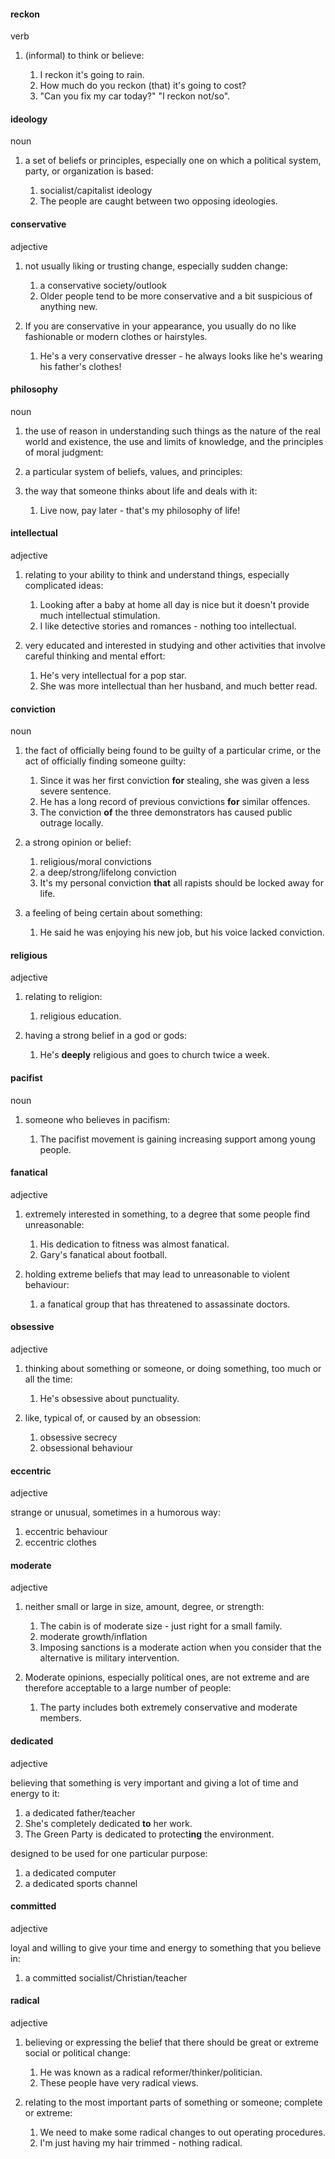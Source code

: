 #### reckon
verb

1. (informal) to think or believe:
   
   1. I reckon it's going to rain.
   2. How much do you reckon (that) it's going to cost?
   3. "Can you fix my car today?" "I reckon not/so".


#### ideology
noun

1. a set of beliefs or principles, especially one on which a political system, party, or organization is based:
   
   1. socialist/capitalist ideology
   2. The people are caught between two opposing ideologies.

#### conservative
adjective

1. not usually liking or trusting change, especially sudden change:
   
   1. a conservative society/outlook
   2. Older people tend to be more conservative and a bit suspicious of anything new.

2. If you are conservative in your appearance, you usually do no like fashionable or modern clothes or hairstyles.
   
   1. He's a very conservative dresser - he always looks like he's wearing his father's clothes!


#### philosophy
noun

1. the use of reason in understanding such things as the nature of the real world and existence, the use and limits of knowledge, and the principles of moral judgment:
   
2. a particular system of beliefs, values, and principles:

3. the way that someone thinks about life and deals with it:
   
   1. Live now, pay later - that's my philosophy of life!

#### intellectual
adjective

1. relating to your ability to think and understand things, especially complicated ideas:
   
   1. Looking after a baby at home all day is nice but it doesn't provide much intellectual stimulation.
   2. I like detective stories and romances - nothing too intellectual.

2. very educated and interested in studying and other activities that involve careful thinking and mental effort:
   
   1. He's very intellectual for a pop star.
   2. She was more intellectual than her husband, and much better read.


#### conviction
noun

1. the fact of officially being found to be guilty of a particular crime, or the act of officially finding someone guilty:
   
   1. Since it was her first conviction **for** stealing, she was given a less severe sentence.
   2. He has a long record of previous convictions **for** similar offences.
   3. The conviction **of** the three demonstrators has caused public outrage locally.

2. a strong opinion or belief:
   
   1. religious/moral convictions
   2. a deep/strong/lifelong conviction
   3. It's my personal conviction **that** all rapists should be locked away for life.

3. a feeling of being certain about something:
   
   1. He said he was enjoying his new job, but his voice lacked conviction.

#### religious
adjective

1. relating to religion:
   
   1. religious education.

2. having a strong belief in a god or gods:
   
   1. He's **deeply** religious and goes to church twice a week.

#### pacifist
noun

1. someone who believes in pacifism:
   
   1. The pacifist movement is gaining increasing support among young people.


#### fanatical
adjective

1. extremely interested in something, to a degree that some people find unreasonable:
   
   1. His dedication to fitness was almost fanatical.
   2. Gary's fanatical about football.

2. holding extreme beliefs that may lead to unreasonable to violent behaviour:
   
   1. a fanatical group that has threatened to assassinate doctors.


#### obsessive
adjective

1. thinking about something or someone, or doing something, too much or all the time:
   
   1. He's obsessive about punctuality.

2. like, typical of, or caused by an obsession:
   
   1. obsessive secrecy
   2. obsessional behaviour

#### eccentric
adjective

strange or unusual, sometimes in a humorous way:

1. eccentric behaviour
2. eccentric clothes

#### moderate
adjective

1. neither small or large in size, amount, degree, or strength:
   
   1. The cabin is of moderate size - just right for a small family.
   2. moderate growth/inflation
   3. Imposing sanctions is a moderate action when you consider that the alternative is military intervention.

2. Moderate opinions, especially political ones, are not extreme and are therefore acceptable to a large number of people:
   
   1. The party includes both extremely conservative and moderate members.

#### dedicated
adjective

believing that something is very important and giving a lot of time and energy to it:

1. a dedicated father/teacher
2. She's completely dedicated **to** her work.
3. The Green Party is dedicated to protect**ing** the environment.

designed to be used for one particular purpose:

1. a dedicated computer
2. a dedicated sports channel

#### committed
adjective

loyal and willing to give your time and energy to something that you believe in:

1. a committed socialist/Christian/teacher


#### radical
adjective

1. believing or expressing the belief that there should be great or extreme social or political change:
   
   1. He was known as a radical reformer/thinker/politician.
   2. These people have very radical views.

2. relating to the most important parts of something or someone; complete or extreme:
   
   1. We need to make some radical changes to out operating procedures.
   2. I'm just having my hair trimmed - nothing radical.







